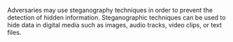 Adversaries may use steganography techniques in order to prevent the detection of hidden information. Steganographic techniques can be used to hide data in digital media such as images, audio tracks, video clips, or text files.
